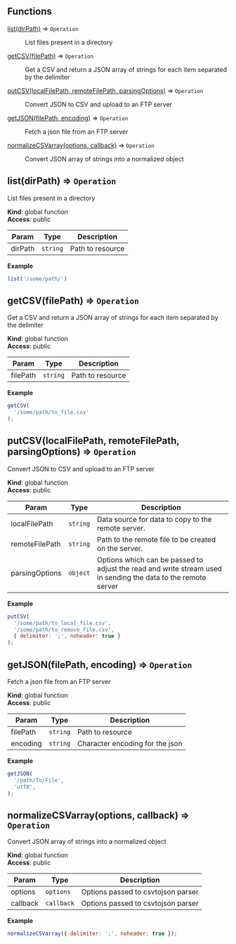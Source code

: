 ## Functions

<dl>
<dt><a href="#list">list(dirPath)</a> ⇒ <code>Operation</code></dt>
<dd><p>List files present in a directory</p>
</dd>
<dt><a href="#getCSV">getCSV(filePath)</a> ⇒ <code>Operation</code></dt>
<dd><p>Get a CSV and return a JSON array of strings for each item separated by the delimiter</p>
</dd>
<dt><a href="#putCSV">putCSV(localFilePath, remoteFilePath, parsingOptions)</a> ⇒ <code>Operation</code></dt>
<dd><p>Convert JSON to CSV and upload to an FTP server</p>
</dd>
<dt><a href="#getJSON">getJSON(filePath, encoding)</a> ⇒ <code>Operation</code></dt>
<dd><p>Fetch a json file from an FTP server</p>
</dd>
<dt><a href="#normalizeCSVarray">normalizeCSVarray(options, callback)</a> ⇒ <code>Operation</code></dt>
<dd><p>Convert JSON array of strings into a normalized object</p>
</dd>
</dl>

<a name="list"></a>

## list(dirPath) ⇒ <code>Operation</code>
List files present in a directory

**Kind**: global function  
**Access**: public  

| Param | Type | Description |
| --- | --- | --- |
| dirPath | <code>string</code> | Path to resource |

**Example**  
```js
list('/some/path/')
```
<a name="getCSV"></a>

## getCSV(filePath) ⇒ <code>Operation</code>
Get a CSV and return a JSON array of strings for each item separated by the delimiter

**Kind**: global function  
**Access**: public  

| Param | Type | Description |
| --- | --- | --- |
| filePath | <code>string</code> | Path to resource |

**Example**  
```js
getCSV(
  '/some/path/to_file.csv'
);
```
<a name="putCSV"></a>

## putCSV(localFilePath, remoteFilePath, parsingOptions) ⇒ <code>Operation</code>
Convert JSON to CSV and upload to an FTP server

**Kind**: global function  
**Access**: public  

| Param | Type | Description |
| --- | --- | --- |
| localFilePath | <code>string</code> | Data source for data to copy to the remote server. |
| remoteFilePath | <code>string</code> | Path to the remote file to be created on the server. |
| parsingOptions | <code>object</code> | Options which can be passed to adjust the read and write stream used in sending the data to the remote server |

**Example**  
```js
putCSV(
  '/some/path/to_local_file.csv',
  '/some/path/to_remove_file.csv',
  { delimiter: ';', noheader: true }
);
```
<a name="getJSON"></a>

## getJSON(filePath, encoding) ⇒ <code>Operation</code>
Fetch a json file from an FTP server

**Kind**: global function  
**Access**: public  

| Param | Type | Description |
| --- | --- | --- |
| filePath | <code>string</code> | Path to resource |
| encoding | <code>string</code> | Character encoding for the json |

**Example**  
```js
getJSON(
  '/path/To/File',
  'utf8',
);
```
<a name="normalizeCSVarray"></a>

## normalizeCSVarray(options, callback) ⇒ <code>Operation</code>
Convert JSON array of strings into a normalized object

**Kind**: global function  
**Access**: public  

| Param | Type | Description |
| --- | --- | --- |
| options | <code>options</code> | Options passed to csvtojson parser |
| callback | <code>callback</code> | Options passed to csvtojson parser |

**Example**  
```js
normalizeCSVarray({ delimiter: ';', noheader: true });
```
